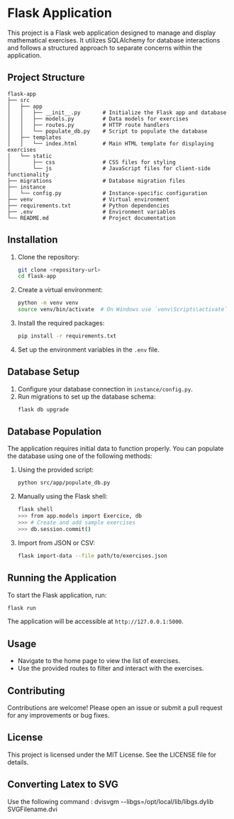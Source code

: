 # Flask Application

This project is a Flask web application designed to manage and display mathematical exercises. It utilizes SQLAlchemy for database interactions and follows a structured approach to separate concerns within the application.

## Project Structure

```
flask-app
├── src
│   ├── app
│   │   ├── __init__.py       # Initialize the Flask app and database
│   │   ├── models.py         # Data models for exercises
│   │   ├── routes.py         # HTTP route handlers
│   │   └── populate_db.py    # Script to populate the database
│   ├── templates
│   │   └── index.html        # Main HTML template for displaying exercises
│   └── static
│       ├── css               # CSS files for styling
│       └── js                # JavaScript files for client-side functionality
├── migrations                # Database migration files
├── instance
│   └── config.py             # Instance-specific configuration
├── venv                      # Virtual environment
├── requirements.txt          # Python dependencies
├── .env                      # Environment variables
└── README.md                 # Project documentation
```

## Installation

1. Clone the repository:
   ```sh
   git clone <repository-url>
   cd flask-app
   ```

2. Create a virtual environment:
   ```sh
   python -m venv venv
   source venv/bin/activate  # On Windows use `venv\Scripts\activate`
   ```

3. Install the required packages:
   ```sh
   pip install -r requirements.txt
   ```

4. Set up the environment variables in the `.env` file.

## Database Setup

1. Configure your database connection in `instance/config.py`.
2. Run migrations to set up the database schema:
   ```sh
   flask db upgrade
   ```

## Database Population

The application requires initial data to function properly. You can populate the database using one of the following methods:

1. Using the provided script:
   ```sh
   python src/app/populate_db.py
   ```

2. Manually using the Flask shell:
   ```sh
   flask shell
   >>> from app.models import Exercice, db
   >>> # Create and add sample exercises
   >>> db.session.commit()
   ```

3. Import from JSON or CSV:
   ```sh
   flask import-data --file path/to/exercises.json
   ```

## Running the Application

To start the Flask application, run:
```sh
flask run
```

The application will be accessible at `http://127.0.0.1:5000`.

## Usage

- Navigate to the home page to view the list of exercises.
- Use the provided routes to filter and interact with the exercises.

## Contributing

Contributions are welcome! Please open an issue or submit a pull request for any improvements or bug fixes.

## License

This project is licensed under the MIT License. See the LICENSE file for details.

## Converting Latex to SVG

Use the following command : dvisvgm --libgs=/opt/local/lib/libgs.dylib SVGFilename.dvi
